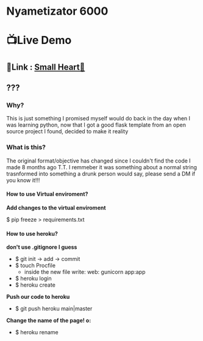 # Nyametizator 6000

# 📺Live Demo
## 🔗Link : [Small Heart💖](https://small-heart-demo.herokuapp.com/)


## ???

### Why?
This is just something I promised myself would do back in the day when I was learning python, now that I got a good flask template from an open source project I found, decided to make it reality

### What is this?

The original format/objective has changed since I couldn't find the code I made 8 months ago T.T.
I remmeber it was something about a normal string trasnformed into something a drunk person would say, please send a DM if you know it!!!

#### How to use Virtual enviroment?

**Add changes to the virtual enviroment**

$ pip freeze > requirements.txt

#### How to use heroku?

**don't use .gitignore I guess**
- $ git init -> add -> commit
- $ touch Procfile
  - inside the new file write: web: gunicorn app:app
- $ heroku login 
- $ heroku create

**Push our code to heroku**
- $ git push heroku main|master

**Change the name of the page! o:**
- $ heroku rename
